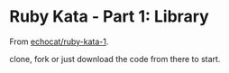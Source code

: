 # Ruby Kata - Part 1: Library

From [echocat/ruby-kata-1](https://github.com/echocat/ruby-kata-1).

clone, fork or just download the code from there to start.

